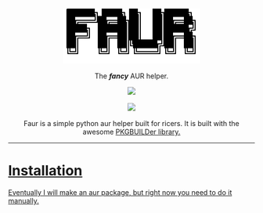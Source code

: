 
<p align="center">
  <img src="ascii-.png" />
</p>
<p align="center">
The <em><strong>fancy</strong></em> AUR helper.
</p>
<p align="center">
  <img src="https://img.shields.io/badge/Python-FFD43B?style=for-the-badge&logo=python&logoColor=blue" />
</p>
<p align="center">
  <img src="https://img.shields.io/badge/Arch_Linux-1793D1?style=for-the-badge&logo=arch-linux&logoColor=white" />

</p>

<p align="center">
Faur is a simple python aur helper built for ricers. It is built with the awesome <a href="https://github.com/Kwpolska/pkgbuilder">PKGBUILDer library.
</p>

---

# Installation
Eventually I will make an aur package, but right now you need to do it manually.
